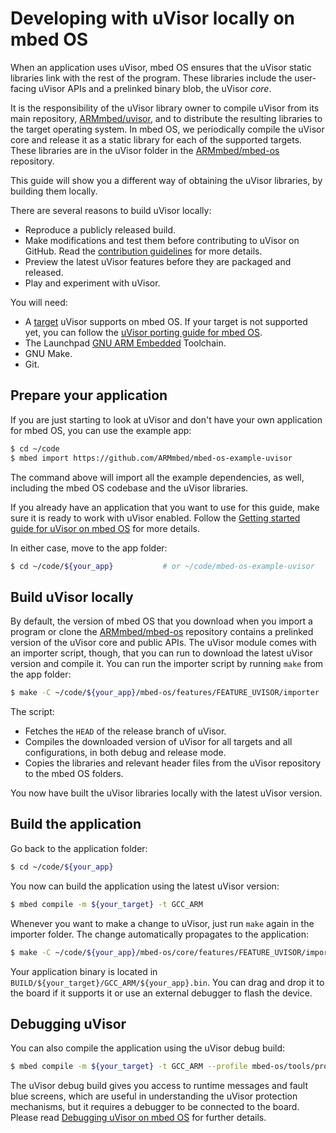 # Developing with uVisor locally on mbed OS

When an application uses uVisor, mbed OS ensures that the uVisor static libraries link with the rest of the program. These libraries include the user-facing uVisor APIs and a prelinked binary blob, the uVisor *core*.

It is the responsibility of the uVisor library owner to compile uVisor from its main repository, [ARMmbed/uvisor](https://github.com/ARMmbed/uvisor), and to distribute the resulting libraries to the target operating system. In mbed OS, we periodically compile the uVisor core and release it as a static library for each of the supported targets. These libraries are in the uVisor folder in the [ARMmbed/mbed-os](https://github.com/ARMmbed/mbed-os) repository.

This guide will show you a different way of obtaining the uVisor libraries, by building them locally.

There are several reasons to build uVisor locally:

- Reproduce a publicly released build.
- Make modifications and test them before contributing to uVisor on GitHub. Read the [contribution guidelines](../../CONTRIBUTING.md) for more details.
- Preview the latest uVisor features before they are packaged and released.
- Play and experiment with uVisor.

You will need:

- A [target](../../README.md#supported-platforms) uVisor supports on mbed OS. If your target is not supported yet, you can follow the [uVisor porting guide for mbed OS](PORTING.md).
- The Launchpad [GNU ARM Embedded](https://launchpad.net/gcc-arm-embedded) Toolchain.
- GNU Make.
- Git.

## Prepare your application

If you are just starting to look at uVisor and don't have your own application for mbed OS, you can use the example app:

```bash
$ cd ~/code
$ mbed import https://github.com/ARMmbed/mbed-os-example-uvisor
```

The command above will import all the example dependencies, as well, including the mbed OS codebase and the uVisor libraries.

If you already have an application that you want to use for this guide, make sure it is ready to work with uVisor enabled. Follow the [Getting started guide for uVisor on mbed OS](../api/QUICKSTART.md) for more details.

In either case, move to the app folder:

```bash
$ cd ~/code/${your_app}           # or ~/code/mbed-os-example-uvisor
```

## Build uVisor locally

By default, the version of mbed OS that you download when you import a program or clone the [ARMmbed/mbed-os](https://github.com/ARMmbed/mbed-os) repository contains a prelinked version of the uVisor core and public APIs. The uVisor module comes with an importer script, though, that you can run to download the latest uVisor version and compile it. You can run the importer script by running `make` from the app folder:

```bash
$ make -C ~/code/${your_app}/mbed-os/features/FEATURE_UVISOR/importer
```

The script:

- Fetches the `HEAD` of the release branch of uVisor.
- Compiles the downloaded version of uVisor for all targets and all configurations, in both debug and release mode.
- Copies the libraries and relevant header files from the uVisor repository to the mbed OS folders.

You now have built the uVisor libraries locally with the latest uVisor version.

## Build the application

Go back to the application folder:

```bash
$ cd ~/code/${your_app}
```

You now can build the application using the latest uVisor version:

```bash
$ mbed compile -m ${your_target} -t GCC_ARM
```

Whenever you want to make a change to uVisor, just run `make` again in the importer folder. The change automatically propagates to the application:

```bash
$ make -C ~/code/${your_app}/mbed-os/core/features/FEATURE_UVISOR/importer
```

Your application binary is located in `BUILD/${your_target}/GCC_ARM/${your_app}.bin`. You can drag and drop it to the board if it supports it or use an external debugger to flash the device.

## Debugging uVisor

You can also compile the application using the uVisor debug build:

```bash
$ mbed compile -m ${your_target} -t GCC_ARM --profile mbed-os/tools/profiles/debug.json
```

The uVisor debug build gives you access to runtime messages and fault blue screens, which are useful in understanding the uVisor protection mechanisms, but it requires a debugger to be connected to the board. Please read [Debugging uVisor on mbed OS](../api/DEBUGGING.md) for further details.
